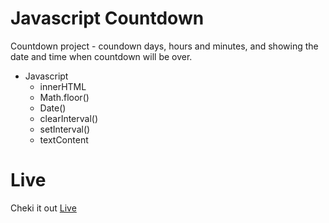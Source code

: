 # Javascript Countdown      

Countdown project - coundown days, hours and minutes, and showing the date and time when countdown will be over.

* Javascript
    * innerHTML
    * Math.floor()
    * Date()
    * clearInterval()
    * setInterval()
    * textContent

# Live

Cheki it out [Live](https://stankovics.github.io/JScountdown.github.io)